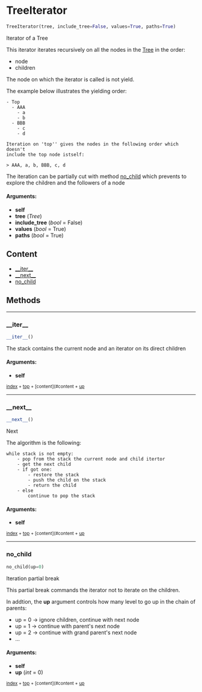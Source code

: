 # TreeIterator



``` python
TreeIterator(tree, include_tree=False, values=True, paths=True)
```

Iterator of a Tree

This iterator iterates recursively on all the nodes in the [Tree](treed-tree-treeiterator.md#tree) in the order:
- node
- children

The node on which the iterator is called is not yield.

The example below illustrates the yielding order:
    
```
- Top
  - AAA
    - a
    - b
  - BBB
    - c
    - d
    
Iteration on 'top'' gives the nodes in the following order which doesn't
include the top node istself:
    
> AAA, a, b, BBB, c, d
```

The iteration can be partially cut with method [no_child](#no_child) which prevents
to explore the children and the followers of a node

#### Arguments:
- **self**
- **tree** (_Tree_)
- **include_tree** (_bool_ = False)
- **values** (_bool_ = True)
- **paths** (_bool_ = True)



## Content

- [\_\_iter__](treed-tree-treeiterator.md#__iter__)
- [\_\_next__](treed-tree-treeiterator.md#__next__)
- [no_child](treed-tree-treeiterator.md#no_child)



## Methods

----------
### \_\_iter__



``` python
__iter__()
```

The stack contains the current node and an iterator on its direct children


#### Arguments:
- **self**



<sub>[index](index.md) + [top](#treeiterator) + [content](#content + [up](#methods)</sub>



----------
### \_\_next__



``` python
__next__()
```

Next

The algorithm is the following:

```
while stack is not empty:
    - pop from the stack the current node and child itertor
    - get the next child
    - if got one:
        - restore the stack
        - push the child on the stack
        - return the child
    - else
        continue to pop the stack
```


#### Arguments:
- **self**



<sub>[index](index.md) + [top](#treeiterator) + [content](#content + [up](#methods)</sub>



----------
### no_child



``` python
no_child(up=0)
```

Iteration partial break

This partial break commands the iterator not to iterate on the children.

In addtion, the **up** argument controls how many level to go up in the chain
of parents:
- up = 0 -> ignore children, continue with next node
- up = 1 -> continue with parent's next node
- up = 2 -> continue with grand parent's next node
- ...


#### Arguments:
- **self**
- **up** (_int_ = 0)



<sub>[index](index.md) + [top](#treeiterator) + [content](#content + [up](#methods)</sub>

